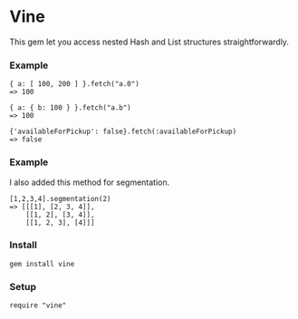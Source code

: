 # Vine

This gem let you access nested Hash and List structures straightforwardly. 

### Example

    { a: [ 100, 200 ] }.fetch("a.0")
    => 100 

    { a: { b: 100 } }.fetch("a.b") 
    => 100 
    
    {'availableForPickup': false}.fetch(:availableForPickup)
    => false
    
### Example

I also added this method for segmentation.

    [1,2,3,4].segmentation(2)
    => [[[1], [2, 3, 4]], 
        [[1, 2], [3, 4]], 
        [[1, 2, 3], [4]]] 

### Install

    gem install vine

### Setup

    require "vine"





